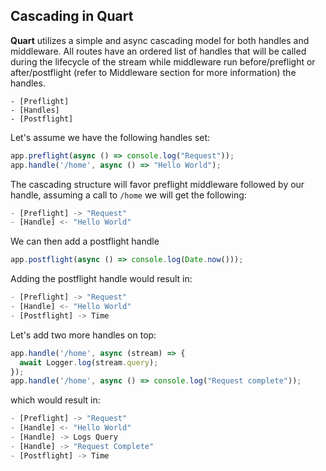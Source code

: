 ## Cascading in Quart
**Quart** utilizes a simple and async cascading model for both handles and middleware. All routes have an ordered list of handles that will be called during the lifecycle of the stream while middleware run before/preflight or after/postflight (refer to Middleware section for more information) the handles.

```
- [Preflight]
- [Handles]
- [Postflight]
```

Let's assume we have the following handles set:
```javascript
app.preflight(async () => console.log("Request"));
app.handle('/home', async () => "Hello World");
```

The cascading structure will favor preflight middleware followed by our handle, assuming a call to `/home` we will get the following:

```javascript
- [Preflight] -> "Request"
- [Handle] <- "Hello World"
```

We can then add a postflight handle

```javascript
app.postflight(async () => console.log(Date.now()));
```

Adding the postflight handle would result in:
```javascript
- [Preflight] -> "Request"
- [Handle] <- "Hello World"
- [Postflight] -> Time
```

Let's add two more handles on top:
```javascript
app.handle('/home', async (stream) => {
  await Logger.log(stream.query);
});
app.handle('/home', async () => console.log("Request complete"));
```

which would result in:

```javascript
- [Preflight] -> "Request"
- [Handle] <- "Hello World"
- [Handle] -> Logs Query
- [Handle] -> "Request Complete"
- [Postflight] -> Time
```